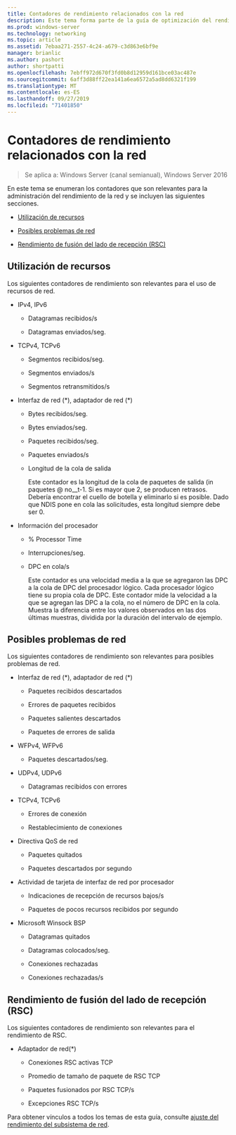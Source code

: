 ```yaml
---
title: Contadores de rendimiento relacionados con la red
description: Este tema forma parte de la guía de optimización del rendimiento del subsistema de red para Windows Server 2016.
ms.prod: windows-server
ms.technology: networking
ms.topic: article
ms.assetid: 7ebaa271-2557-4c24-a679-c3d863e6bf9e
manager: brianlic
ms.author: pashort
author: shortpatti
ms.openlocfilehash: 7ebff972d670f3fd0b8d12959d161bce03ac487e
ms.sourcegitcommit: 6aff3d88ff22ea141a6ea6572a5ad8dd6321f199
ms.translationtype: MT
ms.contentlocale: es-ES
ms.lasthandoff: 09/27/2019
ms.locfileid: "71401850"
---
```

# <a name="network-related-performance-counters"></a>Contadores de rendimiento relacionados con la red

>Se aplica a: Windows Server (canal semianual), Windows Server 2016

En este tema se enumeran los contadores que son relevantes para la administración del rendimiento de la red y se incluyen las siguientes secciones.  
  
-   [Utilización de recursos](#bkmk_ru)  
  
-   [Posibles problemas de red](#bkmk_np)  
  
-   [Rendimiento de fusión del lado de recepción (RSC)](#bkmk_rsc)  
  
##  <a name="bkmk_ru"></a>Utilización de recursos  

Los siguientes contadores de rendimiento son relevantes para el uso de recursos de red.  
  
- IPv4, IPv6  
  
  -   Datagramas recibidos/s  
  
  -   Datagramas enviados/seg.  
  
- TCPv4, TCPv6  
  
  -   Segmentos recibidos/seg.  
  
  -   Segmentos enviados/s  
  
  -   Segmentos retransmitidos/s  
  
- Interfaz de red (*), adaptador de red (\*)  
  
  - Bytes recibidos/seg.  
  
  - Bytes enviados/seg.  
  
  - Paquetes recibidos/seg.  
  
  - Paquetes enviados/s  
  
  - Longitud de la cola de salida  
  
    Este contador es la longitud de la cola de paquetes de salida \(in paquetes @ no__t-1. Si es mayor que 2, se producen retrasos. Debería encontrar el cuello de botella y eliminarlo si es posible. Dado que NDIS pone en cola las solicitudes, esta longitud siempre debe ser 0.  
  
- Información del procesador  
  
  - % Processor Time  
  
  - Interrupciones/seg.  
  
  - DPC en cola/s  
  
    Este contador es una velocidad media a la que se agregaron las DPC a la cola de DPC del procesador lógico. Cada procesador lógico tiene su propia cola de DPC. Este contador mide la velocidad a la que se agregan las DPC a la cola, no el número de DPC en la cola. Muestra la diferencia entre los valores observados en las dos últimas muestras, dividida por la duración del intervalo de ejemplo.  
  
##  <a name="bkmk_np"></a>Posibles problemas de red  

Los siguientes contadores de rendimiento son relevantes para posibles problemas de red.  
  
-   Interfaz de red (*), adaptador de red (\*)  
  
    -   Paquetes recibidos descartados  
  
    -   Errores de paquetes recibidos  
  
    -   Paquetes salientes descartados  
  
    -   Paquetes de errores de salida  
  
-   WFPv4, WFPv6  
  
    -   Paquetes descartados/seg.

-   UDPv4, UDPv6

    -   Datagramas recibidos con errores  
  
-   TCPv4, TCPv6  
  
    -   Errores de conexión  
  
    -   Restablecimiento de conexiones  
  
-   Directiva QoS de red  
  
    -   Paquetes quitados  
  
    -   Paquetes descartados por segundo  
  
-   Actividad de tarjeta de interfaz de red por procesador  
  
    -   Indicaciones de recepción de recursos bajos/s  
  
    -   Paquetes de pocos recursos recibidos por segundo  
  
-   Microsoft Winsock BSP  
  
    -   Datagramas quitados  
  
    -   Datagramas colocados/seg.  
  
    -   Conexiones rechazadas  
  
    -   Conexiones rechazadas/s  
  
##  <a name="bkmk_rsc"></a>Rendimiento de fusión del lado de recepción (RSC)  

Los siguientes contadores de rendimiento son relevantes para el rendimiento de RSC.  
  
-   Adaptador de red(*)  
  
    -   Conexiones RSC activas TCP  
  
    -   Promedio de tamaño de paquete de RSC TCP  
  
    -   Paquetes fusionados por RSC TCP/s  
  
    -   Excepciones RSC TCP/s

Para obtener vínculos a todos los temas de esta guía, consulte [ajuste del rendimiento del subsistema de red](net-sub-performance-top.md).